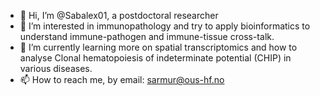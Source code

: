 - 👋 Hi, I’m @Sabalex01, a postdoctoral researcher
- 👀 I’m interested in immunopathology and try to apply bioinformatics to understand immune-pathogen and immune-tissue cross-talk.
- 🌱 I’m currently learning more on spatial transcriptomics and how to analyse Clonal hematopoiesis of indeterminate potential (CHIP) in various diseases.
- 📫 How to reach me, by email: sarmur@ous-hf.no

<!---
Sabalex01/Sabalex01 is a ✨ special ✨ repository because its `README.md` (this file) appears on your GitHub profile.
You can click the Preview link to take a look at your changes.
--->
